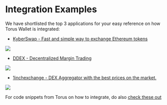 # Integration Examples

We have shortlisted the top 3 applications for your easy reference on how Torus Wallet is integrated:

* [KyberSwap - Fast and simple way to exchange Ethereum tokens](https://kyberswap.com/swap/eth-knc)

![](../.gitbook/assets/kyber-swap.png)

* [DDEX - Decentralized Margin Trading](https://ddex.io/margin/ETH-USDT)

![](../.gitbook/assets/ddex.png)

* [1inchexchange - DEX Aggregator with the best prices on the market.](https://1inch.exchange/#/)

![](../.gitbook/assets/1inch.png)

For code snippets from Torus on how to integrate, do also [check these out](https://github.com/torusresearch/torus-embed/tree/master/examples)

